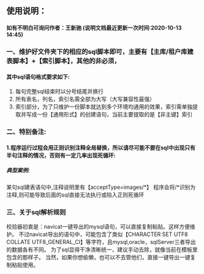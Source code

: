 ## 使用说明：
#### 如有不明白可询问作者：王新驰 (说明文档最近更新一次时间:2020-10-13 14:45)

### 一、维护好文件夹下的相应的sql脚本即可，主要有【主库/租户库建表脚本】+【索引脚本】，其他的非必须，
#### 其中sql语句格式要求如下:
1. 每句完整sql结束时以分号结尾并换行
2. 所有表名，列名，索引名需全部为大写（大写兼容性最强）
3. 索引部分，为了只维护一份脚本就达到多个环境均通用的效果，索引需单独提取并写成一份【通用形式】的创建语句，当前主要提取的是【非主键】索引

### 二、特别备注:
#### 1.程序运行过程会用正则识别注释全局替换，所以请尽可能不要在sql中出现只有半句注释的情况，否则有一定几率出现死循环:
##### 典型案例:
某句sql建表语句中,注释说明里有【acceptType=images/*】
程序会将/*识别为注释,则可能导致后面的sql直接无法执行或陷入正则死循环

### 三、关于sql解析规则
校验器初衷是：navicat一键导出的mysql语句，可以直接复制粘贴。这样方便维护。
不过navicat导出的语句中，可能包含了类似【CHARACTER SET UTF8 COLLATE UTF8_GENERAL_CI】等字符，且mysql,oracle，sqlServer三者导出的数据各有不同。
为了sql显得干净清晰统一，建议手动去除，就像当前在模板里包含的那样子。
当然，如果你想偷懒，也可以不去管他们，直接一键导出一键复制粘贴使用。
